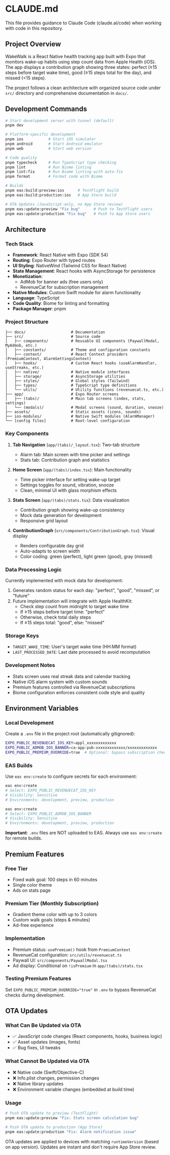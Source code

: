 # CLAUDE.md

This file provides guidance to Claude Code (claude.ai/code) when working with code in this repository.

## Project Overview

WakeWalk is a React Native health tracking app built with Expo that monitors wake-up habits using step count data from Apple Health (iOS). The app displays a contribution graph showing three states: perfect (≥15 steps before target wake time), good (≥15 steps total for the day), and missed (<15 steps).

The project follows a clean architecture with organized source code under `src/` directory and comprehensive documentation in `docs/`.

## Development Commands

```bash
# Start development server with tunnel (default)
pnpm dev

# Platform-specific development
pnpm ios           # Start iOS simulator
pnpm android       # Start Android emulator
pnpm web           # Start web version

# Code quality
pnpm typecheck     # Run TypeScript type checking
pnpm lint          # Run Biome linting
pnpm lint:fix      # Run Biome linting with auto-fix
pnpm format        # Format code with Biome

# Builds
pnpm eas:build:preview:ios      # TestFlight build
pnpm eas:build:production:ios   # App Store build

# OTA Updates (JavaScript-only, no App Store review)
pnpm eas:update:preview "Fix bug"      # Push to TestFlight users
pnpm eas:update:production "Fix bug"   # Push to App Store users
```

## Architecture

### Tech Stack
- **Framework**: React Native with Expo (SDK 54)
- **Routing**: Expo Router with typed routes
- **UI Styling**: NativeWind (Tailwind CSS for React Native)
- **State Management**: React hooks with AsyncStorage for persistence
- **Monetization**: 
  - AdMob for banner ads (free users only)
  - RevenueCat for subscription management
- **Native Modules**: Custom Swift module for alarm functionality
- **Language**: TypeScript
- **Code Quality**: Biome for linting and formatting
- **Package Manager**: pnpm

### Project Structure
```
├── docs/                    # Documentation
├── src/                     # Source code
│   ├── components/          # Reusable UI components (PaywallModal, MyAdmob, etc.)
│   ├── constants/           # Theme and configuration constants
│   ├── context/             # React Context providers (PremiumContext, AlarmSettingsContext)
│   ├── hooks/               # Custom React hooks (useAlarmHandler, useStreaks, etc.)
│   ├── native/              # Native module interfaces
│   ├── storage/             # AsyncStorage utilities
│   ├── styles/              # Global styles (Tailwind)
│   ├── types/               # TypeScript type definitions
│   └── utils/               # Utility functions (revenuecat.ts, etc.)
├── app/                     # Expo Router screens
│   ├── (tabs)/              # Main tab screens (index, stats, settings)
│   └── (modals)/            # Modal screens (sound, duration, snooze)
├── assets/                  # Static assets (icons, sounds)
├── ios-modules/             # Native Swift modules (AlarmManager)
└── [config files]           # Root-level configuration
```

### Key Components

1. **Tab Navigation** (`app/(tabs)/_layout.tsx`): Two-tab structure
   - Alarm tab: Main screen with time picker and settings
   - Stats tab: Contribution graph and statistics

2. **Home Screen** (`app/(tabs)/index.tsx`): Main functionality
   - Time picker interface for setting wake-up target
   - Settings toggles for sound, vibration, snooze
   - Clean, minimal UI with glass morphism effects

3. **Stats Screen** (`app/(tabs)/stats.tsx`): Data visualization
   - Contribution graph showing wake-up consistency
   - Mock data generation for development
   - Responsive grid layout

4. **ContributionGraph** (`src/components/ContributionGraph.tsx`): Visual display
   - Renders configurable day grid
   - Auto-adapts to screen width
   - Color coding: green (perfect), light green (good), gray (missed)

### Data Processing Logic

Currently implemented with mock data for development:
1. Generates random status for each day: "perfect", "good", "missed", or "future"
2. Future implementation will integrate with Apple HealthKit:
   - Check step count from midnight to target wake time
   - If ≥15 steps before target time: "perfect"
   - Otherwise, check total daily steps
   - If ≥15 steps total: "good", else: "missed"

### Storage Keys
- `TARGET_WAKE_TIME`: User's target wake time (HH:MM format)
- `LAST_PROCESSED_DATE`: Last date processed to avoid recomputation

### Development Notes
- Stats screen uses real streak data and calendar tracking
- Native iOS alarm system with custom sounds
- Premium features controlled via RevenueCat subscriptions
- Biome configuration enforces consistent code style and quality

## Environment Variables

### Local Development
Create a `.env` file in the project root (automatically gitignored):
```bash
EXPO_PUBLIC_REVENUECAT_IOS_KEY=appl_xxxxxxxxxxxxx
EXPO_PUBLIC_ADMOB_IOS_BANNER=ca-app-pub-xxxxxxxxxxxxx/xxxxxxxxxxxxx
EXPO_PUBLIC_PREMIUM_OVERRIDE=true  # Optional: bypass subscription checks
```

### EAS Builds
Use `eas env:create` to configure secrets for each environment:
```bash
eas env:create
# Select: EXPO_PUBLIC_REVENUECAT_IOS_KEY
# Visibility: Sensitive
# Environments: development, preview, production

eas env:create
# Select: EXPO_PUBLIC_ADMOB_IOS_BANNER
# Visibility: Sensitive
# Environments: development, preview, production
```

**Important**: `.env` files are NOT uploaded to EAS. Always use `eas env:create` for remote builds.

## Premium Features

### Free Tier
- Fixed walk goal: 100 steps in 60 minutes
- Single color theme
- Ads on stats page

### Premium Tier (Monthly Subscription)
- Gradient theme color with up to 3 colors
- Custom walk goals (steps & minutes)
- Ad-free experience

### Implementation
- Premium status: `usePremium()` hook from `PremiumContext`
- RevenueCat configuration: `src/utils/revenuecat.ts`
- Paywall UI: `src/components/PaywallModal.tsx`
- Ad display: Conditional on `!isPremium` in `app/(tabs)/stats.tsx`

### Testing Premium Features
Set `EXPO_PUBLIC_PREMIUM_OVERRIDE="true"` in `.env` to bypass RevenueCat checks during development.

## OTA Updates

### What Can Be Updated via OTA
- ✅ JavaScript code changes (React components, hooks, business logic)
- ✅ Asset updates (images, fonts)
- ✅ Bug fixes, UI tweaks

### What Cannot Be Updated via OTA
- ❌ Native code (Swift/Objective-C)
- ❌ Info.plist changes, permission changes
- ❌ Native library updates
- ❌ Environment variable changes (embedded at build time)

### Usage
```bash
# Push OTA update to preview (TestFlight)
pnpm eas:update:preview "Fix: Stats screen calculation bug"

# Push OTA update to production (App Store)
pnpm eas:update:production "Fix: Alarm notification issue"
```

OTA updates are applied to devices with matching `runtimeVersion` (based on app version). Updates are instant and don't require App Store review.